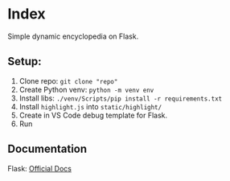 # Index

Simple dynamic encyclopedia on Flask.

## Setup:

1. Clone repo: ```git clone "repo"```
2. Create Python venv: ```python -m venv env```
3. Install libs: ```./venv/Scripts/pip install -r requirements.txt```
4. Install ```highlight.js``` into ```static/highlight/```
5. Create in VS Code debug template for Flask.
6. Run

## Documentation

Flask: [Official Docs](https://flask.palletsprojects.com/)